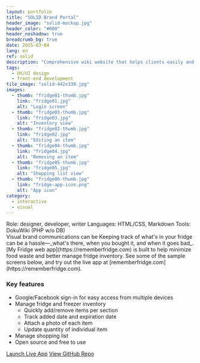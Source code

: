 ```yaml
---
layout: portfolio
title: "SOLID Brand Portal"
header_image: "solid-mockup.jpg"
header_color: "#000"
header_noshadow: true
breadcrumb_bg: true
date: 2015-03-04
lang: en
ref: solid
description: "Comprehensive wiki website that helps clients easily and effectively manage their brand assets to better brand communication."
tags:
  - UX/UI design
  - front-end development
tile_image: "solid-442x330.jpg"
images:
  - thumb: "fridge01-thumb.jpg"
    link: "fridge01.jpg"
    alt: "Login screen"
  - thumb: "fridge03-thumb.jpg"
    link: "fridge03.jpg"
    alt: "Inventory view"
  - thumb: "fridge02-thumb.jpg"
    link: "fridge02.jpg"
    alt: "Editing an item"
  - thumb: "fridge04-thumb.jpg"
    link: "fridge04.jpg"
    alt: "Removing an item"
  - thumb: "fridge05-thumb.jpg"
    link: "fridge05.jpg"
    alt: "Shopping list view"
  - thumb: "fridge06-thumb.jpg"
    link: "fridge-app-icon.png"
    alt: "App icon"
category:
  - interactive
  - visual
---
```

<div class="project-info">
  <span>Role:</span> designer, developer, writer
  <span>Languages:</span> HTML/CSS, Markdown
  <span>Tools:</span> DokuWiki (PHP w/o DB)
</div>
  Visual brand communications can be Keeping track of what's in your fridge can be a hassle&mdash;_what's there, when you bought it, and when it goes bad_. [My Fridge web app](https://rememberfridge.com) is built to help minimize food waste and better manage fridge inventory. See some of the sample screens below, and try out the live app at [rememberfridge.com](https://rememberfridge.com).

### Key features
- Google/Facebook sign-in for easy access from multiple devices
- Manage fridge and freezer inventory
  - Quickly add/remove items per section
  - Track added date and expiration date
  - Attach a photo of each item
  - Update quantity of individual item
- Manage shopping list
- Open source and free to use

<div class="buttons">
  <span class="unselectable">
  <a href="https://rememberfridge.com/" title="Launch live app" target="_blank">Launch Live App</a></span>
  <span class="unselectable"><a href="https://github.com/baadaa/myfridge" title="GitHub repo" target="_blank">View GitHub Repo</a></span>
</div>
